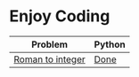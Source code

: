 # Enjoy Coding

| Problem                                          | Python                                                   |
|--------------------------------------------------|----------------------------------------------------------|
| [Roman to integer](./roman-to-integer/README.md) | [Done](https://github.com/seriquynh/enjoy-coding-python) |

